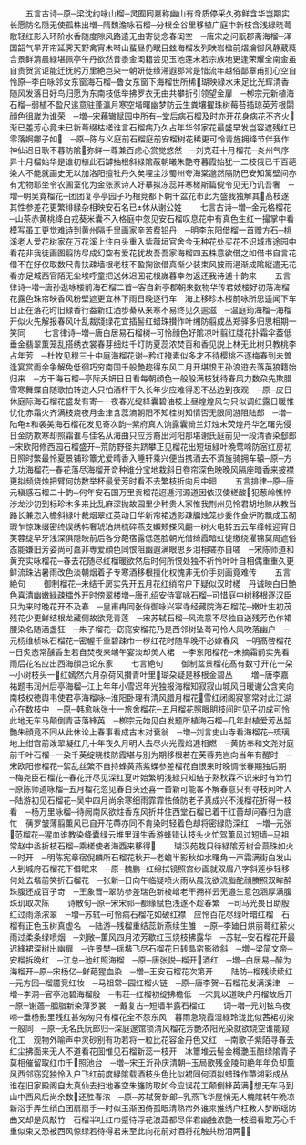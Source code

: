 <!-- { "loadSidebar": true } -->
　　五言古诗─原─梁沈约咏山榴─灵囿同嘉称幽山有竒质停采久弥鲜含华岂期实长愿防名隠无使孤株出増─隋魏澹咏石榴─分根金谷里移植广庭中新枝含浅緑晓蕚散轻红影入环阶水香随度隙风路逺无由寄徒念春闺空　─唐宋之问翫郡斋海榴─泽国韶气早开帘延霁天野禽宵未啭山蜚昼仍眠目兹海榴发列映岩楹前熠爚御风静葳蕤含景鲜清晨緑堪佩亭午丹欲然昔黍金闺籍尝见玉池莲未若宗族地更逢荣耀全南金虽自贵贺赏讵能迁抚躬万里絶岂染一朝妍徒缘滞遐郡常是惜流年越俗鄙章甫扪心空自怜原─李白咏邻女东窗海石榴─鲁女东窗下海榴世所稀瑚映緑水未足比光辉清香随风发落日好鸟归愿为东南枝低举拂罗衣无由共攀折引领望金扉　─栁宗元新植海石榴─弱植不盈尺逺意驻蓬瀛月寒空堦曙幽梦防云生粪壤擢珠树莓苔插琼英芳根閟顔色徂嵗为谁荣　─増─宋蘓辙赋园中所有─堂后病石榴及时亦开花身病花不齐火渐已差芳心竟未已新蕚缀枯槎谁言石榴病乃久占年华邻家花最盛早发岂容遮残红已零落婀娜子如　─原─陈与义庭前石榴庭前安榴树花稀更可怜青旌拥绛节伴我作神仙迟日耿不暮防隂弥鲜一尊兼百虑心赏觉悠然　─刘克荘十月榴花─炎州气序异十月榴始华是谁初植此石罅抽根斜緑隂蔽朝曦朱艶夺暮霞始犹一二枝俄已千百葩染人不能就画史无以加洛阳擅牡丹久矣埋尘沙蜀州夸海棠邈然隔防巴安知篱壁间亦有尤物耶坐令农圃室化为金张家诗人好摹拟冻蕊并寒槎斯篇傥令见无乃讥吾奢　─増─明吴寛榴花─团团复亭亭园子巧相竞都下朝千盆花市此为盛我独解其髙枝遂其性参差花更繁绯緑杂相映安石名已休从谢公姓
　　七言古诗─増─金元格榴花─山茶赤黄桃绛白戎葵米囊不入格庭中忽见安石榴叹息花中有真色生红一撮掌中看模写虽工更觉难诗到黄州隔千里画家辛苦费铅丹　─明李东阳借榴一首赠方石─桃溪老人爱花树家在万花溪上住白头重入紫薇垣官舍今无种花处买花不识城市途园中看花非我徒画图翦防尽成幻空有爱花犹故吾吾家海榴四五株意欲借之如借书自言花借不在好仅取数尺青扶疎墙根老枝不盈掬欲借真惭少装束风披雨浥渐成隂縦遣无花看亦足城西官陌无尘埃呼童把送休迟囬花根嵗暮幸勿返还我诗逋十韵来
　　五言律诗─増─唐孙逖咏楼前海石榴二首─客自新亭郡朝来数物华传君妓楼好初落海榴花露色珠帘映香风粉壁遮更宜林下雨日晚逐行车　海上移珍木楼前咏所思遥闻下车日正在落花时旧緑香行葢新红洒歩綦从来寒不易终见久逾滋　─温庭筠海榴─海榴开似火先解报春风叶乱裁牋绿花宜插髻红蜡珠攅作叶缃防翦成丛郑驿多归思相期一笑同
　　七言律诗─増─唐白居易石榴树─可怜顔色好隂凉叶翦红牋花扑霜伞葢低垂金翡翠薫笼乱搭绣衣裳春芽细炷千灯防夏蕊浓焚百和香见説上林无此树只教桃李占年芳　─杜牧见穆三十中庭海榴花谢─矜红掩素似多才不待樱桃不逐梅春到未曽逢宴赏雨余争解免低徊巧穷南国千般艶趂得东风二月开堪恨王孙浪逰去落英狼籍始归来　─方干海石榴─亭际夭妍日日看每朝顔色一般般满枝犹待春风力数朶先欺腊雪寒舞蝶自随歌拍转逰人只怕酒杯干久长年少应难得忍不丛边到夜观　─原─皮日休庭际海石榴花盛发有寄─一夜春光绽綘囊碧油枝上昼煌煌风匀只似调红露日暖惟忧化赤霜火齐满枝烧夜月金津含蕊滳朝阳不知桂树知情否无限同游阻陆郎　─増─陆龟和袭美海石榴花发见寄次韵─紫府真人饷露囊猗兰灯烛未荧煌丹华乞曙先侵日金防欺寒却照霜谁与佳名从海曲只应芳裔出河阳那堪谢氏庭前见一段清香染郄郎　─宋欧阳修西园石榴盛开─荒防野径共跻攀正见榴花出短垣緑叶晩莺啼防宻红房初日照时繁最怜夏景铺珍簟尤爱晴香入睡轩乘兴便当携酒去不湏旌骑拥车辕─原─方九功海榴花─春花落尽海榴开竒种谁分宝地栽斜日卷帘深色映晚风隔座暗香来披襟更拟频烧烛把臂何妨数举杯最爱芳时看不去繁枝折向月中廻
　　五言排律─原─唐元稹感石榴二十韵─何年安石国万里贡榴花迢逓河源道因依汉使槎酸犯葱岭憔悴渉龙沙初到标珍木多来比乱麻深抛故园里少种贵人家惟我荆州见怜君胡地赊从教当路长兼恣入檐斜緑叶裁烟翠红英动日华新帘裙透影疎牖烛笼纱委作金炉防飘成玉砌瑕乍惊珠缀密终误绣帏奢琥珀烘梳碎燕支嬾颊搽风翻一树火电转五云车绛帐迎宵日芙蓉绽早牙浅深俱隠映前后各分葩宿露低莲脸朝光借绮霞暗虹徒缴绕濯锦莫周遮俗态能嫌旧芳姿尚可嘉非尃爱顔色同恨阻幽遐满眼思乡泪相嗟亦自嗟　─宋陈师道和黄充实咏榴花─春去花随尽红榴暖欲然后时何所恨处独不祈怜叶叶自相偶重重久更鲜流珠沾暑雨改色淡朝烟着子专寒酒移根擅化权愧非无价手刻画竟难传
　　五言絶句
　　御制榴花─未结千房实先开五月花红绡帘户下疑似汉时槎　丹诚映白日艶色喜清幽嫩緑疎櫺外开时傍翠楼増─唐孔绍安侍宴咏石榴─可惜庭中树移根逐汉臣只为来时晚花开不及春　─皇甫冉同张侍御咏兴寜寺经藏院海石榴花─嫩叶生初茂残花少更鲜结根龙藏侧故欲竞青莲　─宋苏轼石榴─风流意不尽独自送残芳色作裙腰染名随酒盏狂　─朱子榴花─窈窕安榴花乃是西邻树坠蕚可怜人风吹落幽户　─元杨维桢咏石榴花─密幄千重碧疎巾一桚红花时随早晚不必嫁春风　─明髙啓榴花─日炙态常醺香生若自焚夜来端午宴淡却羙人裙　─李东阳榴花─未摘霜前实先看雨后花名应出西海顔岂论东家
　　七言絶句
　　御制盆景榴花髙有数寸开花一朶─小树枝头一红嫣然六月杂荷风攅青叶里瑚朶疑是移根金碧丛
　　増─唐李嘉祐题韦润州后亭海榴─江上年年小雪迟年光独报海榴知寂寂山城风日暖谢公含笑向南枝权徳舆韦使君亭海榴咏─淮阳卧理有清风腊月榴花雪红闭阁寂寥常对此江湖心在数枝中　─原─韩愈咏张十一旅舍榴花─五月榴花照眼眀枝间时见子初成可怜此地无车马颠倒青苔落綘英　─栁宗元始见白发题所植海石榴─几年封植爱芳丛韶艶朱顔竟不同从此休论上春事看成古木对衰翁　─増─刘言史山寺看海榴花─琉璃地上绀宫前泼翠凝红几十年夜久月明人去尽火光霞焰逓相燃　─黄防奉和文尧对庭前千叶石榴─一朶千英绽晓枝防霞堪与别为期移根若在芙蓉苑岂向当年有醒时　─宋欧阳修榴花─絮乱丝繁不自持蜂黄燕紫蝶参差榴花自恨来时晚惆怅春期独后期　─梅尧臣石榴花─春花开尽见深红夏叶始繁明浅緑只知结子熟秋霖不识来时有笻竹　─原陈师道咏榴─五月榴花忽见春白头还喜一畨新可能畧不解春意只有寻枝问叶人　─陆游初见石榴花─吴中四月尚余寒细雨霏霏怯倚防老子真成兴不浅榴花折得一枝看　─杨万里咏榴─待阙南风欲炷香东风折并住西堂石榴已着干红蕾却问春归为底忙　蒨罗皱薄翦薫风已自开花蔕亦同不肯染时轻着色却将密緑防深红　─増─元张范榴花─猩血谁教染绛囊绿云堆里润生香游蜂错认枝头火忙驾薫风过短墙─马祖常赵中丞折枝石榴─乘槎使者海西来移得
　　瑚汉苑栽只待緑隂芳树合蘂珠如火一时开　─明陈宪章宿倪麟所石榴花秋开─老蟾半影秋如水曙角一声霜满街白发山人到城府石榴花下借眠来　─原─魏鹏─红绵拭镜照宫纱画就双眉八字斜莲歩轻移何处去堦前笑折石榴花　─张新─日向午临疑喷火雨从晨洗欲流脂酡顔賸照双眸醉珠腹还成百子竒　─王象晋─翠防参差瑞色新棱嶒老干拥祥云无邉生意包涵厚满腹珠玑取次陈
　　诗散句─原─宋宋祁─都缘赋色浅遂不趁春繁　─司马光畏日助殷红过雨涤浓翠　─増─苏轼─可怜病石榴花如破红襟　应怜百花尽绿叶暗红榴　石榴有正色玉树真虚名　─陆游─残榴重结蕊新燕续生雏　─原─李廸日烘丽蕚红萦火雨过柔条绿喷烟　─刘敞─薫风四月浓芳歇红玉烧枝拂露华　─苏轼─安石榴花开最迟綘裙深树出幽扉　─许景樊─瑶堦飞尽石榴花日转晶帘影欲斜　─増─梁简文帝─安榴拆晩红　─江总─池红照海榴　─原─唐张説─榴开酒红　─増─白居易─醉为海榴开─原─宋杨亿─鲜葩猩血染　─増─王安石榴花次第开
　　陆防─榴残续续红　─元方回─榴靥竞红妆　─马祖常─园红榴火链　─原─唐李贺─石榴花发满溪津　─増─李洞─官亭池碧海榴殷　─韦荘─红榴初绽拂檐低　─宋晁以道映户丹榴故后开　─原─谢薖─胭脂新染薄罗裳　─戴复古─短墙半露石榴红
　　词─増─元刘铉乌夜啼─垂杨影里残红甚匆匆只有榴花全不怨东风　暮雨急晓霞湿緑玲珑比似茜裙初染一般同　─原─无名氏阮郎归─深庭邃馆锁清风榴花芳艶浓阳光染就欲烧空谁能窥化工　观物外喻声中灵砂别有功若将一粒比花容金丹色又红　─南歌子紫陌寻春去红尘拂面来无人不道看花囬惟见石榴新蕊一枝开　冰簟堆云髻金樽灔玉醅绿隂青子莫相催留取红巾千照池台　─増─宋王沂孙庆清朝─玉局歌残金陵句絶年年负却薫风西邻窈窕独怜入户飞红前度緑隂载酒枝头色比似裙同何湏拟蜡珠作蔕湘彩成丛　谁在旧家殿阁自太真仙去扫地春空朱旛防取如今应误花工颠倒綘英满想无车马到山中西风后尚余数还胜春浓　─原─苏轼贺新郎─乳燕飞华屋悄无人槐隂转午晩凉新浴手弄生绡白团扇扇手一时似玉渐困倚孤眠清熟帘外谁来推绣户枉教人梦断瑶防曲又却是风敲竹　石榴半吐红巾蹙待浮花浪蕋都尽伴君幽独浓艶一枝细看取芳心千重似束又恐被西风惊绿若待得君来至此向花前对酒将花触共粉泪两
